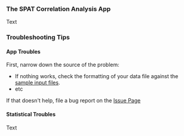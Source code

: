 ### The SPAT Correlation Analysis App

Text


### Troubleshooting Tips




#### App Troubles

First, narrow down the source of the problem:


* If nothing works, check the formatting of your data file against the [sample input files](https://www.dropbox.com/sh/3fouksm7p1pxrzv/AABQjY74uuHa0Gd8a7MHyUoUa?dl=0).
* etc

If that doesn't help, file a bug report on the [Issue Page](https://github.com/SOLV-Code/Salmon-Pattern-Analysis-Tool/issues)




#### Statistical Troubles

Text

